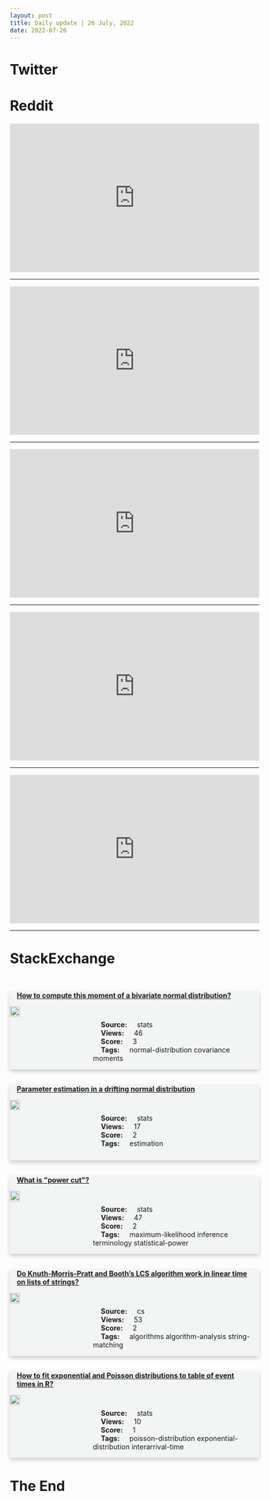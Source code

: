 ```yaml
---
layout: post
title: Daily update | 26 July, 2022
date: 2022-07-26
---
```


<script async src="https://platform.twitter.com/widgets.js" charset="utf-8"></script>


<script src='https://storage.ko-fi.com/cdn/scripts/overlay-widget.js'></script>
<script>
  kofiWidgetOverlay.draw('themldojo', {
    'type': 'floating-chat',
    'floating-chat.donateButton.text': 'Support me',
    'floating-chat.donateButton.background-color': '#f45d22',
    'floating-chat.donateButton.text-color': '#fff'
  });
</script>

# Twitter 

<blockquote class="twitter-tweet"><a href="https://twitter.com/svpino/status/1551537762351779840"></a></blockquote>

<blockquote class="twitter-tweet"><a href="https://twitter.com/dair_ai/status/1551570735516229634"></a></blockquote>

<blockquote class="twitter-tweet"><a href="https://twitter.com/TheSequenceAI/status/1551525166324371462"></a></blockquote>

<blockquote class="twitter-tweet"><a href="https://twitter.com/am_nawazish/status/1551551803635941378"></a></blockquote>

<blockquote class="twitter-tweet"><a href="https://twitter.com/normative/status/1551550301118685184"></a></blockquote>

<blockquote class="twitter-tweet"><a href="https://twitter.com/ylecun/status/1551481096562302976"></a></blockquote>

<blockquote class="twitter-tweet"><a href="https://twitter.com/ylecun/status/1551676926036787201"></a></blockquote>

<blockquote class="twitter-tweet"><a href="https://twitter.com/DeepLearningAI_/status/1551583066841403392"></a></blockquote>

<blockquote class="twitter-tweet"><a href="https://twitter.com/stanfordnlp/status/1551661251230453762"></a></blockquote>

<blockquote class="twitter-tweet"><a href="https://twitter.com/DeepMind/status/1551560206093615104"></a></blockquote>

# Reddit 

<iframe id="reddit-embed" src="https://www.redditmedia.com/r/datascience/comments/w7nuzg/but_fixing_that_costs_money?ref_source=embed&amp;ref=share&amp;embed=true" sandbox="allow-scripts allow-same-origin allow-popups" style="border: none;" height="300" width="100%" scrolling="yes"></iframe>
<hr style="width:100%;text-align:left;margin-left:0">
<iframe id="reddit-embed" src="https://www.redditmedia.com/r/dataengineering/comments/w7i1xt/data_versioning_as_your_get_out_of_jail_card_dvc?ref_source=embed&amp;ref=share&amp;embed=true" sandbox="allow-scripts allow-same-origin allow-popups" style="border: none;" height="300" width="100%" scrolling="yes"></iframe>
<hr style="width:100%;text-align:left;margin-left:0">
<iframe id="reddit-embed" src="https://www.redditmedia.com/r/datascience/comments/w7cafx/python_library_for_powerpoint_templates_for?ref_source=embed&amp;ref=share&amp;embed=true" sandbox="allow-scripts allow-same-origin allow-popups" style="border: none;" height="300" width="100%" scrolling="yes"></iframe>
<hr style="width:100%;text-align:left;margin-left:0">
<iframe id="reddit-embed" src="https://www.redditmedia.com/r/dataengineering/comments/w7qzs6/the_best_data_engineering_bootcamp?ref_source=embed&amp;ref=share&amp;embed=true" sandbox="allow-scripts allow-same-origin allow-popups" style="border: none;" height="300" width="100%" scrolling="yes"></iframe>
<hr style="width:100%;text-align:left;margin-left:0">
<iframe id="reddit-embed" src="https://www.redditmedia.com/r/statistics/comments/w7g6db/q_casella_berger_esl_video_lectures?ref_source=embed&amp;ref=share&amp;embed=true" sandbox="allow-scripts allow-same-origin allow-popups" style="border: none;" height="300" width="100%" scrolling="yes"></iframe>
<hr style="width:100%;text-align:left;margin-left:0">

<style>
.card {
box-shadow: 0 4px 8px 0 rgba(0,0,0,0.2);
transition: 0.3s;
width: 100%;
background-color: #F3F4F4;
}
p{
    margin-left:  3em;
    padding-top: 1em;
}
.part2{
    display: grid;
    grid-template-columns: 1fr 3fr;
}
h4{
    margin: 1em;
}

.card:hover {
box-shadow: 0 8px 16px 0 rgba(0,0,0,0.2);
}
b {
padding: 2px 16px;
}
</style>
  
# StackExchange 


  <br>
  <div class="card">
  <h4><a href='https://stats.stackexchange.com/questions/583124/how-to-compute-this-moment-of-a-bivariate-normal-distribution'>How to compute this moment of a bivariate normal distribution?</a></h4> 
  <div class="part2">
      <img src="https://cdn.sstatic.net/Sites/stats/Img/apple-touch-icon@2.png?v=344f57aa10cc" alt="Img missing!" style="width:40%">
      <p><b>Source:</b> stats<br><b>Views:</b> 46<br><b>Score:</b> 3<br><b>Tags:</b> <span class="badge badge-dark">normal-distribution</span> <span class="badge badge-dark">covariance</span> <span class="badge badge-dark">moments</span></p> 
  </div>
  </div>
      
  <br>
  <div class="card">
  <h4><a href='https://stats.stackexchange.com/questions/583171/parameter-estimation-in-a-drifting-normal-distribution'>Parameter estimation in a drifting normal distribution</a></h4> 
  <div class="part2">
      <img src="https://cdn.sstatic.net/Sites/stats/Img/apple-touch-icon@2.png?v=344f57aa10cc" alt="Img missing!" style="width:40%">
      <p><b>Source:</b> stats<br><b>Views:</b> 17<br><b>Score:</b> 2<br><b>Tags:</b> <span class="badge badge-dark">estimation</span></p> 
  </div>
  </div>
      
  <br>
  <div class="card">
  <h4><a href='https://stats.stackexchange.com/questions/583138/what-is-power-cut'>What is &quot;power cut&quot;?</a></h4> 
  <div class="part2">
      <img src="https://cdn.sstatic.net/Sites/stats/Img/apple-touch-icon@2.png?v=344f57aa10cc" alt="Img missing!" style="width:40%">
      <p><b>Source:</b> stats<br><b>Views:</b> 47<br><b>Score:</b> 2<br><b>Tags:</b> <span class="badge badge-dark">maximum-likelihood</span> <span class="badge badge-dark">inference</span> <span class="badge badge-dark">terminology</span> <span class="badge badge-dark">statistical-power</span></p> 
  </div>
  </div>
      
  <br>
  <div class="card">
  <h4><a href='https://cs.stackexchange.com/questions/153211/do-knuth-morris-pratt-and-booth-s-lcs-algorithm-work-in-linear-time-on-lists-of'>Do Knuth-Morris-Pratt and Booth’s LCS algorithm work in linear time on lists of strings?</a></h4> 
  <div class="part2">
      <img src="https://cdn.sstatic.net/Sites/cs/Img/apple-touch-icon@2.png?v=324a3e0c2b03" alt="Img missing!" style="width:40%">
      <p><b>Source:</b> cs<br><b>Views:</b> 53<br><b>Score:</b> 2<br><b>Tags:</b> <span class="badge badge-dark">algorithms</span> <span class="badge badge-dark">algorithm-analysis</span> <span class="badge badge-dark">string-matching</span></p> 
  </div>
  </div>
      
  <br>
  <div class="card">
  <h4><a href='https://stats.stackexchange.com/questions/583106/how-to-fit-exponential-and-poisson-distributions-to-table-of-event-times-in-r'>How to fit exponential and Poisson distributions to table of event times in R?</a></h4> 
  <div class="part2">
      <img src="https://cdn.sstatic.net/Sites/stats/Img/apple-touch-icon@2.png?v=344f57aa10cc" alt="Img missing!" style="width:40%">
      <p><b>Source:</b> stats<br><b>Views:</b> 10<br><b>Score:</b> 1<br><b>Tags:</b> <span class="badge badge-dark">poisson-distribution</span> <span class="badge badge-dark">exponential-distribution</span> <span class="badge badge-dark">interarrival-time</span></p> 
  </div>
  </div>
      
# The End